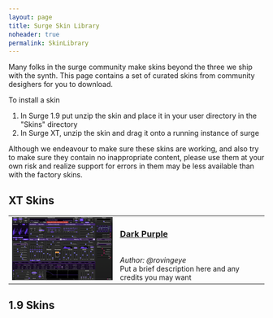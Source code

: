 ```yaml
---
layout: page
title: Surge Skin Library
noheader: true
permalink: SkinLibrary 
---
```


Many folks in the surge community make skins beyond the three we ship with the synth. This page contains a set of curated
skins from community desighers for you to download.

To install a skin

1. In Surge 1.9 put unzip the skin and place it in your user directory in the "Skins" directory
2. In Surge XT, unzip the skin and drag it onto a running instance of surge

Although we endeavour to make sure these skins are working, and also try to make sure they contain no inappropriate content,
please use them at your own risk and realize support for errors in them may be less available than with the factory skins.

## XT Skins

<table border=0>

<!-- DARK PURPLE XT -->
<tr valign=top>
<td><img width=300 src="/assets/skin-library/XT/dark-purple-preview.png"></td>
<td>
<a href="/assets/skin-library/XT/dark-purple-surge-xt.surge-skin.zip"><h3>Dark Purple</h3></a><br>
<i>Author: @rovingeye</i><br>
Put a brief description here and any credits you may want
</td>
</tr>
<!-- END DARK PURPLE XT -->

</table>

## 1.9 Skins

